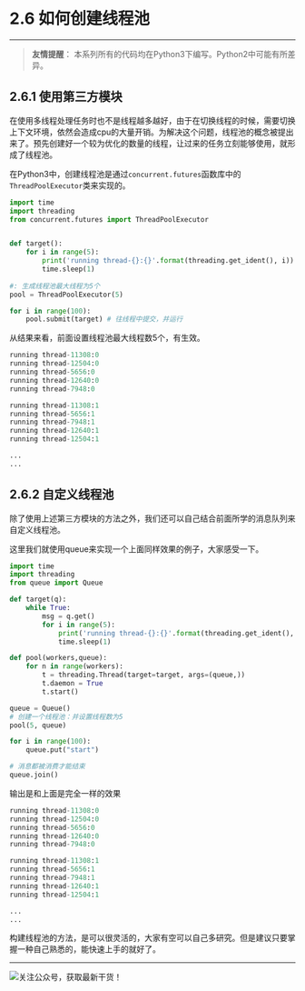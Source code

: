 # 2.6 如何创建线程池

---

>**友情提醒**：
>本系列所有的代码均在Python3下编写。Python2中可能有所差异。

## 2.6.1 使用第三方模块

在使用多线程处理任务时也不是线程越多越好，由于在切换线程的时候，需要切换上下文环境，依然会造成cpu的大量开销。为解决这个问题，线程池的概念被提出来了。预先创建好一个较为优化的数量的线程，让过来的任务立刻能够使用，就形成了线程池。

在Python3中，创建线程池是通过`concurrent.futures`函数库中的`ThreadPoolExecutor`类来实现的。

```python
import time
import threading
from concurrent.futures import ThreadPoolExecutor


def target():
    for i in range(5):
        print('running thread-{}:{}'.format(threading.get_ident(), i))
        time.sleep(1)
        
#: 生成线程池最大线程为5个
pool = ThreadPoolExecutor(5) 

for i in range(100):
    pool.submit(target) # 往线程中提交，并运行 
```
从结果来看，前面设置线程池最大线程数5个，有生效。
```python
running thread-11308:0
running thread-12504:0
running thread-5656:0
running thread-12640:0
running thread-7948:0

running thread-11308:1
running thread-5656:1
running thread-7948:1
running thread-12640:1
running thread-12504:1

...
...
```

## 2.6.2 自定义线程池

除了使用上述第三方模块的方法之外，我们还可以自己结合前面所学的消息队列来自定义线程池。

这里我们就使用queue来实现一个上面同样效果的例子，大家感受一下。
```python
import time
import threading
from queue import Queue

def target(q):
    while True:
        msg = q.get()
        for i in range(5):
            print('running thread-{}:{}'.format(threading.get_ident(), i))
            time.sleep(1)

def pool(workers,queue):
    for n in range(workers):
        t = threading.Thread(target=target, args=(queue,))
        t.daemon = True
        t.start()

queue = Queue()
# 创建一个线程池：并设置线程数为5
pool(5, queue)

for i in range(100):
    queue.put("start")

# 消息都被消费才能结束
queue.join()
```
输出是和上面是完全一样的效果
```python
running thread-11308:0
running thread-12504:0
running thread-5656:0
running thread-12640:0
running thread-7948:0

running thread-11308:1
running thread-5656:1
running thread-7948:1
running thread-12640:1
running thread-12504:1

...
...
```

构建线程池的方法，是可以很灵活的，大家有空可以自己多研究。但是建议只要掌握一种自己熟悉的，能快速上手的就好了。

----
![关注公众号，获取最新干货！](http://image.python-online.cn/image-20200320125724880.png)
